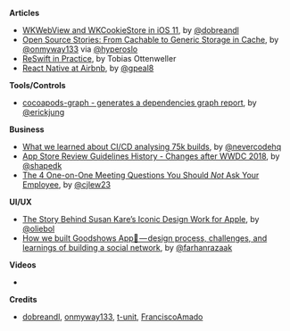 **Articles**

* [WKWebView and WKCookieStore in iOS 11](https://medium.com/appssemble/wkwebview-and-wkcookiestore-in-ios-11-5b423e0829f8), by [@dobreandl](https://twitter.com/dobreandl)
* [Open Source Stories: From Cachable to Generic Storage in Cache](https://medium.com/hyperoslo/open-source-stories-from-cachable-to-generic-storage-in-cache-418d9a230d51), by [@onmyway133](https://twitter.com/onmyway133) via [@hyperoslo](https://twitter.com/hyperoslo)
* [ReSwift in Practice](https://medium.com/@tobi_86596/reswift-in-practice-1512e0f59eb5), by Tobias Ottenweller
* [React Native at Airbnb](https://medium.com/airbnb-engineering/react-native-at-airbnb-f95aa460be1c), by [@gpeal8](https://twitter.com/gpeal8)

**Tools/Controls**

* [cocoapods-graph - generates a dependencies graph report](https://github.com/erickjung/cocoapods-graph), by [@erickjung](https://twitter.com/erickjung)

**Business**

* [What we learned about CI/CD analysing 75k builds](https://nevercode.io/blog/what-we-learned-about-ci-cd-tool-analysing-75k-builds/), by [@nevercodehq](https://twitter.com/nevercodehq)
* [App Store Review Guidelines History - Changes after WWDC 2018](http://www.appstorereviewguidelineshistory.com/articles/2018-06-04-wwdc2018/), by [@shapedk](https://twitter.com/shapedk)
* [The 4 One-on-One Meeting Questions You Should *Not* Ask Your Employee](https://knowyourcompany.com/learn/guides/8-how-to-have-effective-one-on-one-meetings/2-four-questions-not-to-ask-during-one-on-one-meeting/), by [@cjlew23](https://twitter.com/cjlew23)

**UI/UX**

* [The Story Behind Susan Kare’s Iconic Design Work for Apple](https://milanote.com/the-work/the-story-behind-susan-kares-iconic-design-work-for-apple), by [@oliebol](https://twitter.com/oliebol)
* [How we built Goodshows App🍿 — design process, challenges, and learnings of building a social network](https://uxdesign.cc/how-we-built-goodshows-app-design-process-challenges-and-the-learnings-of-building-a-social-24325d9afb04), by [@farhanrazaak](https://twitter.com/farhanrazaak)

**Videos**

* 

**Credits**

* [dobreandl](https://github.com/dobreandl), [onmyway133](https://github.com/onmyway133), [t-unit](https://github.com/t-unit), [FranciscoAmado](https://github.com/FranciscoAmado)
